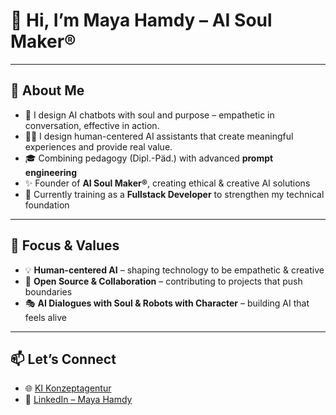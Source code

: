# 👋 Hi, I’m Maya Hamdy – AI Soul Maker®

---

## 🚀 About Me
- 🤖 I design AI chatbots with soul and purpose – empathetic in conversation, effective in action.
- 👩‍💻 I design human-centered AI assistants that create meaningful experiences and provide real value. 
- 🎓 Combining pedagogy (Dipl.-Päd.) with advanced **prompt engineering**  
- ✨ Founder of **AI Soul Maker®**, creating ethical & creative AI solutions  
- 🌱 Currently training as a **Fullstack Developer** to strengthen my technical foundation  

---

## 🌟 Focus & Values
- 💡 **Human-centered AI** – shaping technology to be empathetic & creative  
- 🔗 **Open Source & Collaboration** – contributing to projects that push boundaries  
- 🎭 **AI Dialogues with Soul & Robots with Character** – building AI that feels alive  

---

## 📫 Let’s Connect
- 🌐 [KI Konzeptagentur](https://www.ki-konzeptagentur.de)  
- 💼 [LinkedIn – Maya Hamdy](https://www.linkedin.com/in/maya-hamdy-ki-konzeptagentur/) 
